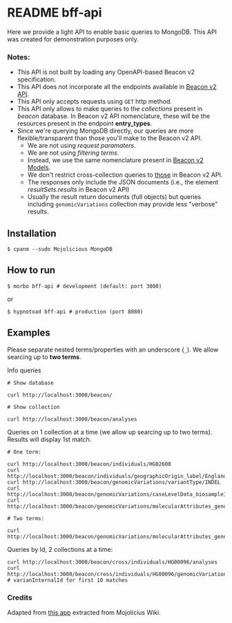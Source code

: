 # README bff-api

Here we provide a light API to enable basic queries to MongoDB. This API was created for demonstration purposes only.  

### Notes:

* This API is not built by loading any OpenAPI-based Beacon v2 specification.
* This API does not incorporate all the endpoints available in [Beacon v2 API](https://github.com/ga4gh-beacon/beacon-framework-v2).
* This API only accepts requests using `GET` http method.
* This API only allows to make queries to the _collections_ present in _beacon_ database. In Beacon v2 API nomenclature, these will be the resources present in the endpoint **entry_types**.
* Since we're querying MongoDB directly, our queries are more flexible/transparent than those you'll make to the Beacon v2 API.
    * We are not using _request paramaters_.
    * We are not using _filtering terms_.
    * Instead, we use the same nomenclature present in [Beacon v2 Models](https://beacon-schema-2.readthedocs.io/en/latest).
    * We don't restrict cross-collection queries to [those](https://github.com/EGA-archive/beacon-2.x/wiki/Implementation#entities) in Beacon v2 API.
    * The responses only include the JSON documents (i.e., the element _resultSets.results_ in Beacon v2 API)
    * Usually the result return documents (full objects) but queries including `genomicVariations` collection may provide less "verbose" results.
    
## Installation

    $ cpanm --sudo Mojolicious MongoDB

## How to run

    $ morbo bff-api # development (default: port 3000)
or 

    $ hypnotoad bff-api # production (port 8080)


## Examples

Please separate nested terms/properties with an underscore (`_`). We allow searcing up to **two terms**.

Info queries
```
# Show database

curl http://localhost:3000/beacon/

# Show collection

curl http://localhost:3000/beacon/analyses
```

Queries on 1 collection at a time (we allow up searcing up to two terms). Results will display 1st match.

```
# One term:

curl http://localhost:3000/beacon/individuals/HG02600
curl http://localhost:3000/beacon/individuals/geographicOrigin_label/England
curl http://localhost:3000/beacon/genomicVariations/variantType/INDEL
curl http://localhost:3000/beacon/genomicVariations/caseLevelData_biosampleId/HG02600
curl http://localhost:3000/beacon/genomicVariations/molecularAttributes_geneIds/TP53

# Two terms:

curl http://localhost:3000/beacon/genomicVariations/molecularAttributes_geneIds/ACE2/variantType/SNP
```

Queries by Id, 2 collections at a time:
```
curl http://localhost:3000/beacon/cross/individuals/HG00096/analyses
curl http://localhost:3000/beacon/cross/individuals/HG00096/genomicVariations # varianInternalId for first 10 matches
```

### Credits

Adapted from [this app](https://gist.github.com/jshy/fa209c35d54551a70060) extracted from Mojolicius Wiki.
